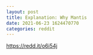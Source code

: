 ```yaml
--- 
layout: post 
title: Explanation: Why Mantis 
date: 2021-06-23 1624470770 
categories: reddit 
--- 
```

https://redd.it/o6i54j